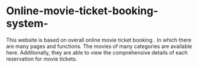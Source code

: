 # Online-movie-ticket-booking-system-
This website is based on overall online movie ticket booking . In which there are many pages and  functions. The movies of many categories are available here. Additionally, they are able to view the  comprehensive details of each reservation for movie tickets.
